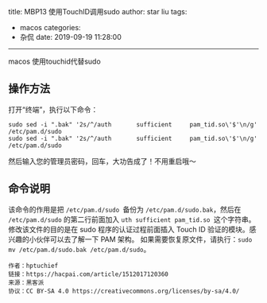 title: MBP13 使用TouchID调用sudo
author: star liu
tags:
  - macos
categories:
  - 杂侃
date: 2019-09-19 11:28:00
---
macos 使用touchid代替sudo
<!--more-->
## 操作方法
打开“终端”，执行以下命令：
```
sudo sed -i ".bak" '2s/^/auth       sufficient     pam_tid.so\'$'\n/g' /etc/pam.d/sudo
sudo sed -i ".bak" '2s/^/auth       sufficient     pam_tid.so\'$'\n/g' /etc/pam.d/sudo
```
然后输入您的管理员密码，回车，大功告成了！不用重启哦～
## 命令说明
该命令的作用是把 `/etc/pam.d/sudo `备份为 `/etc/pam.d/sudo.bak`，然后在 `/etc/pam.d/sudo` 的第二行前面加入 `uth sufficient pam_tid.so `这个字符串。
修改该文件的目的是在 sudo 程序的认证过程前面插入 Touch ID 验证的模块。感兴趣的小伙伴可以去了解一下 PAM 架构。
如果需要恢复原文件，请执行：`sudo mv /etc/pam.d/sudo.bak /etc/pam.d/sudo`。

```
作者：hptuchief
链接：https://hacpai.com/article/1512017120360
来源：黑客派
协议：CC BY-SA 4.0 https://creativecommons.org/licenses/by-sa/4.0/
```
